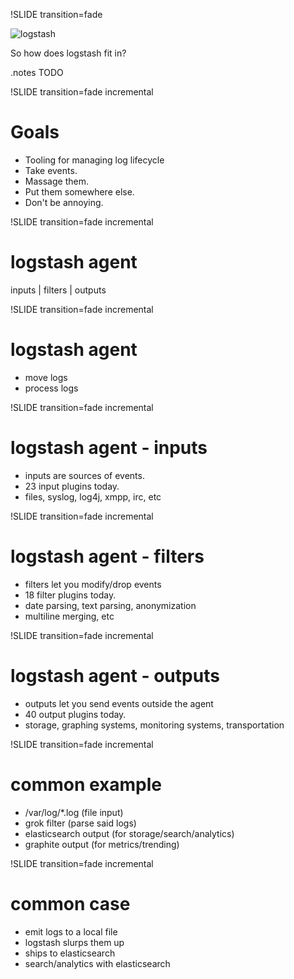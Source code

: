 !SLIDE transition=fade

![logstash](/image/logstash.png)

So how does logstash fit in?

.notes TODO

!SLIDE transition=fade incremental
# Goals

* Tooling for managing log lifecycle
* Take events.
* Massage them.
* Put them somewhere else.
* Don't be annoying.

!SLIDE transition=fade incremental
# logstash agent

inputs | filters | outputs

!SLIDE transition=fade incremental
# logstash agent

* move logs
* process logs

!SLIDE transition=fade incremental
# logstash agent - inputs

* inputs are sources of events.
* 23 input plugins today.
* files, syslog, log4j, xmpp, irc, etc
 
!SLIDE transition=fade incremental
# logstash agent - filters

* filters let you modify/drop events
* 18 filter plugins today.
* date parsing, text parsing, anonymization
* multiline merging, etc

!SLIDE transition=fade incremental
# logstash agent - outputs

* outputs let you send events outside the agent
* 40 output plugins today.
* storage, graphing systems, monitoring systems, transportation

!SLIDE transition=fade incremental
# common example

* /var/log/*.log (file input)
* grok filter (parse said logs)
* elasticsearch output (for storage/search/analytics)
* graphite output (for metrics/trending)

!SLIDE transition=fade incremental
# common case

* emit logs to a local file
* logstash slurps them up
* ships to elasticsearch
* search/analytics with elasticsearch
